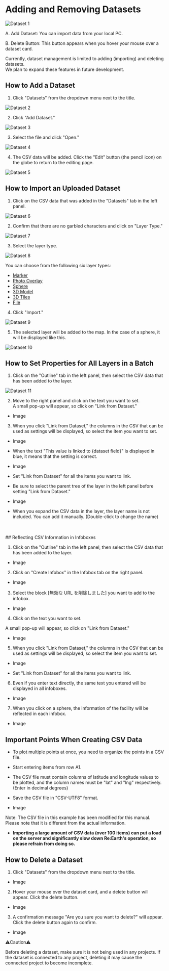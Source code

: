 # Adding and Removing Datasets

![Dataset 1](https://github.com/CS-eukarya/User-Manual-English-/assets/154571156/9c697874-cfb5-4a92-ab5b-0600fb3fa561)


A. Add Dataset: You can import data from your local PC.

B. Delete Button: This button appears when you hover your mouse over a dataset card.

Currently, dataset management is limited to adding (importing) and deleting datasets.<br>
We plan to expand these features in future development.

## How to Add a Dataset

1. Click "Datasets" from the dropdown menu next to the title.

![Dataset 2](https://github.com/CS-eukarya/User-Manual-English-/assets/154571156/cfdf259c-85e6-44b2-a025-a296448dace5)


2. Click "Add Dataset."

![Dataset 3](https://github.com/CS-eukarya/User-Manual-English-/assets/154571156/eb2f06e1-06ef-42c2-96ef-5b394a98d280)


3. Select the file and click "Open."

![Dataset 4](https://github.com/CS-eukarya/User-Manual-English-/assets/154571156/26ad7e58-a9d4-4e61-8cd3-da0f5540dd2c)


4. The CSV data will be added. Click the "Edit" button (the pencil icon) on the globe to return to the editing page.

![Dataset 5](https://github.com/CS-eukarya/User-Manual-English-/assets/154571156/8fd296e7-7854-41b0-99b4-55f333fdd8c0)


## How to Import an Uploaded Dataset

1. Click on the CSV data that was added in the "Datasets" tab in the left panel.

![Dataset 6](https://github.com/CS-eukarya/User-Manual-English-/assets/154571156/60baedcb-8759-4e2a-a3ae-3c8a898aa879)
 
2. Confirm that there are no garbled characters and click on "Layer Type."

![Dataset 7](https://github.com/CS-eukarya/User-Manual-English-/assets/154571156/79cf23fb-9bb0-470c-aeae-09149b942062)

3. Select the layer type.

![Dataset 8](https://github.com/CS-eukarya/User-Manual-English-/assets/154571156/495dbd26-3e53-4edd-8283-a0e3dca6dea7)

You can choose from the following six layer types:
- [Marker](https://github.com/CS-eukarya/User-Manual-English-/blob/Re-Earth-layers/Marker.md) 
- [Photo Overlay](https://github.com/CS-eukarya/User-Manual-English-/blob/Re-Earth-layers/Photo%20Overlay.md)
- [Sphere](https://github.com/CS-eukarya/User-Manual-English-/blob/Re-Earth-layers/Sphere.md)
- [3D Model](https://github.com/CS-eukarya/User-Manual-English-/blob/Re-Earth-layers/3D%20Model.md)
- [3D Tiles](https://github.com/CS-eukarya/User-Manual-English-/blob/Re-Earth-layers/3D%20Tiles.md)
- [File](https://github.com/CS-eukarya/User-Manual-English-/blob/Re-Earth-layers/File.md)

4. Click "Import."

![Dataset 9](https://github.com/CS-eukarya/User-Manual-English-/assets/154571156/d1fbd20a-93fa-4ee1-830f-a8b16bdee4ad)
 
5. The selected layer will be added to the map.
In the case of a sphere, it will be displayed like this.

![Dataset 10](https://github.com/CS-eukarya/User-Manual-English-/assets/154571156/2245b939-7947-4198-891d-d50a10ab93fd)

## How to Set Properties for All Layers in a Batch

1. Click on the "Outline" tab in the left panel, then select the CSV data that has been added to the layer.

![Dataset 11](https://github.com/CS-eukarya/User-Manual-English-/assets/154571156/50f5c404-9c79-4ff9-a277-3d28e30da661)


2. Move to the right panel and click on the text you want to set.<br>
   A small pop-up will appear, so click on "Link from Dataset."

- Image

3. When you click "Link from Dataset," the columns in the CSV that can be used as settings will be displayed, so select the item you want to set.

- Image

 - When the text "This value is linked to {dataset field}" is displayed in blue, it means that the setting is correct.

- Image

 - Set "Link from Dataset" for all the items you want to link.
 - Be sure to select the parent tree of the layer in the left panel before setting "Link from Dataset."

- Image

 - When you expand the CSV data in the layer, the layer name is not included. You can add it manually.
(Double-click to change the name)
<br>

<br>
## Reflecting CSV Information in Infoboxes

1. Click on the "Outline" tab in the left panel, then select the CSV data that has been added to the layer.

- Image

2. Click on "Create Infobox" in the Infobox tab on the right panel.

- Image

3. Select the block [無効な URL を削除しました] you want to add to the infobox.

- Image

4. Click on the text you want to set.

A small pop-up will appear, so click on "Link from Dataset."

- Image

5. When you click "Link from Dataset," the columns in the CSV that can be used as settings will be displayed, so select the item you want to set.

- Image

- Set "Link from Dataset" for all the items you want to link.

6. Even if you enter text directly, the same text you entered will be displayed in all infoboxes.

- Image

7. When you click on a sphere, the information of the facility will be reflected in each infobox.

- Image

## Important Points When Creating CSV Data

- To plot multiple points at once, you need to organize the points in a CSV file.

- Start entering items from row A1.

- The CSV file must contain columns of latitude and longitude values to be plotted, and the column names must be "lat" and "lng" respectively. (Enter in decimal degrees)

- Save the CSV file in "CSV-UTF8" format.

- Image 


Note: The CSV file in this example has been modified for this manual. Please note that it is different from the actual information.

- **Importing a large amount of CSV data (over 100 items) can put a load on the server and significantly slow down Re:Earth's operation, so please refrain from doing so.**

## How to Delete a Dataset



1. Click "Datasets" from the dropdown menu next to the title.

- Image

2. Hover your mouse over the dataset card, and a delete button will appear. Click the delete button.

- Image

3. A confirmation message "Are you sure you want to delete?" will appear. Click the delete button again to confirm.

- Image

<aside>

⚠️Caution⚠️

Before deleting a dataset, make sure it is not being used in any projects. If the dataset is connected to any project, deleting it may cause the connected project to become incomplete.

</aside>
